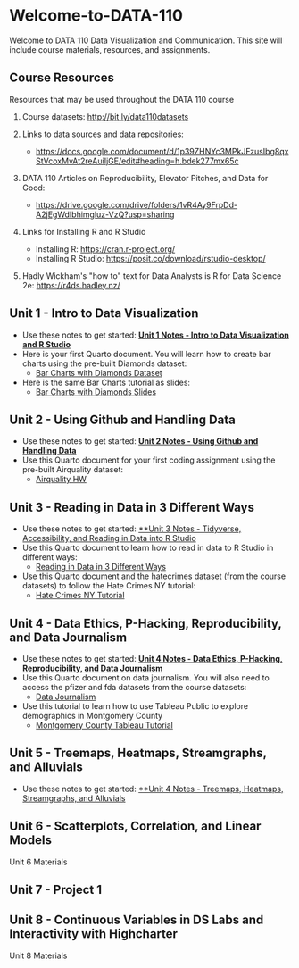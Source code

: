 # Welcome-to-DATA-110
Welcome to DATA 110 Data Visualization and Communication. This site will include course materials, resources, and assignments. 

## Course Resources
Resources that may be used throughout the DATA 110 course

1. Course datasets: http://bit.ly/data110datasets

2. Links to data sources and data repositories:
   - https://docs.google.com/document/d/1p39ZHNYc3MPkJFzusIbg8qxStVcoxMvAt2reAuiIjGE/edit#heading=h.bdek277mx65c

4. DATA 110 Articles on Reproducibility, Elevator Pitches, and Data for Good:
   - https://drive.google.com/drive/folders/1vR4Ay9FrpDd-A2jEgWdIbhimgluz-VzQ?usp=sharing

6. Links for Installing R and R Studio
   - Installing R: https://cran.r-project.org/
   - Installing R Studio: https://posit.co/download/rstudio-desktop/

8. Hadly Wickham's "how to" text for Data Analysts is R for Data Science 2e: https://r4ds.hadley.nz/

## Unit 1 - Intro to Data Visualization
- Use these notes to get started:     [**Unit 1 Notes - Intro to Data Visualization and R Studio**](./Data110_unit1.pdf)
- Here is your first Quarto document. You will learn how to create bar charts using the pre-built Diamonds dataset:
     - [Bar Charts with Diamonds Dataset](./bar_charts_with_diamonds.qmd)
- Here is the same Bar Charts tutorial as slides:
     - [Bar Charts with Diamonds Slides](./bar_charts_with_diamonds_dataset.pptx)

## Unit 2 - Using Github and Handling Data

- Use these notes to get started:  [**Unit 2 Notes - Using Github and Handling Data**](./Data110_unit2.pdf)
- Use this Quarto document for your first coding assignment using the pre-built Airquality dataset:
     - [Airquality HW](./Airquality_HW.qmd)

## Unit 3 - Reading in Data in 3 Different Ways

- Use these notes to get started: [**Unit 3 Notes - Tidyverse, Accessibility, and Reading in Data into R Studio](./Data110_unit3.pdf)
- Use this Quarto document to learn how to read in data to R Studio in different ways:
     - [Reading in Data in 3 Different Ways](./reading_data_and_accessibility.qmd)
- Use this Quarto document and the hatecrimes dataset (from the course datasets) to follow the Hate Crimes NY tutorial:
     - [Hate Crimes NY Tutorial](./hate_crimes_ny.qmd)

## Unit 4 - Data Ethics, P-Hacking, Reproducibility, and Data Journalism

- Use these notes to get started: [**Unit 4 Notes - Data Ethics, P-Hacking, Reproducibility, and Data Journalism**](./Data110_unit4.pdf)
- Use this Quarto document on data journalism. You will also need to access the pfizer and fda datasets from the course datasets:
     - [Data Journalism](./data_journalism.qmd)
- Use this tutorial to learn how to use Tableau Public to explore demographics in Montgomery County
   - [Montgomery County Tableau Tutorial](./MoCo_High_School_Tableau_Tutorial.pdf)

## Unit 5 - Treemaps, Heatmaps, Streamgraphs, and Alluvials

- Use these notes to get started: [**Unit 4 Notes - Treemaps, Heatmaps, Streamgraphs, and Alluvials](./)

## Unit 6 - Scatterplots, Correlation, and Linear Models

Unit 6 Materials

## Unit 7 - Project 1

## Unit 8 - Continuous Variables in DS Labs and Interactivity with Highcharter

Unit 8 Materials
